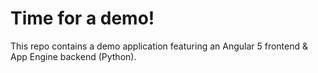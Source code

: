 # Time for a demo!

This repo contains a demo application featuring an Angular 5 frontend & App Engine backend (Python).